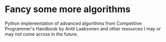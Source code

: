 # Fancy some more algorithms

Python implementation of advanced algorithms from Competitive Programmer's Handbook by Antti Laaksonen and other resources I may or may not come across in the future.